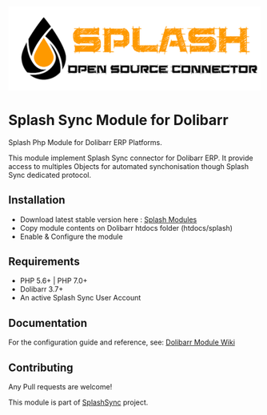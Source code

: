 [![N|Solid](https://github.com/SplashSync/Php-Core/blob/master/Resources/img/fake-image2.jpg)](http://www.splashsync.com)
# Splash Sync Module for Dolibarr
Splash Php Module for Dolibarr ERP Platforms.

This module implement Splash Sync connector for Dolibarr ERP. It provide access to multiples Objects for automated synchonisation though Splash Sync dedicated protocol.

## Installation

* Download latest stable version here : [Splash Modules](http://www.splashsync.com/en/modules/)
* Copy module contents on Dolibarr htdocs folder (htdocs/splash) 
* Enable & Configure the module

## Requirements

* PHP 5.6+ | PHP 7.0+
* Dolibarr 3.7+
* An active Splash Sync User Account

## Documentation

For the configuration guide and reference, see: [Dolibarr Module Wiki](https://github.com/SplashSync/Dolibarr/wiki)

## Contributing

Any Pull requests are welcome! 

This module is part of [SplashSync](http://www.splashsync.com) project.

